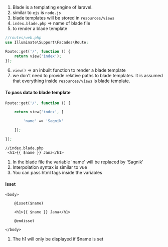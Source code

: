 1. Blade is a templating engine of laravel.
2. similar to `ejs` is `node.js`
3. blade templates will be stored in `resources/views`
4. `index.blade.php` => name of blade file
5. to render a blade template
```php
//routes/web.php
use Illuminate\Support\Facades\Route;

Route::get('/', function () {
    return view('index');
});

```
6. `view()` => an inbuilt function to render a blade template
7. we don't need to provide relative paths to blade templates. It is assumed that everything inside `resources/views` is blade template. 
#### To pass data to blade template
```php
Route::get('/', function () {

    return view('index', [

        'name' => 'Sagnik'

    ]);

});
```

```
//index.blade.php
 <h1>{{ $name }} Jana</h1>
```

1. In the blade file the variable 'name' will be replaced by 'Sagnik'
2. Interpolation syntax is similar to vue
3. You can pass html tags inside the variables
#### Isset
```
<body>

    @isset($name)

    <h1>{{ $name }} Jana</h1>

    @endisset

</body>
```
1. The h1 will only be displayed if $name is set